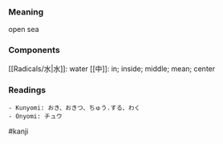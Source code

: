 ### Meaning

open sea

### Components

[[Radicals/水|水]]: water [[中]]: in; inside; middle; mean; center

### Readings

```
- Kunyomi: おき、おきつ、ちゅう.する、わく
- Onyomi: チュウ
```

#kanji